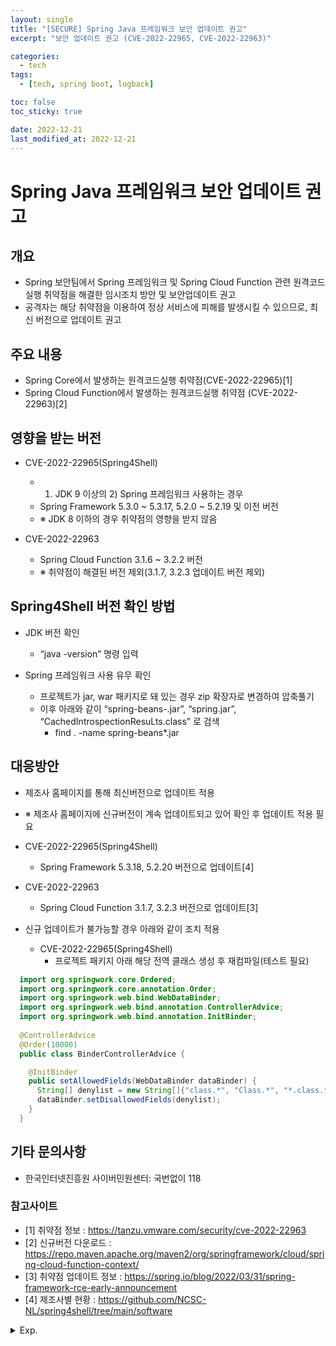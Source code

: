 ```yaml
---
layout: single
title: "[SECURE] Spring Java 프레임워크 보안 업데이트 권고"
excerpt: "보안 업데이트 권고 (CVE-2022-22965, CVE-2022-22963)"

categories:
  - tech
tags:
  - [tech, spring boot, logback]

toc: false
toc_sticky: true

date: 2022-12-21
last_modified_at: 2022-12-21
---
```

# Spring Java 프레임워크 보안 업데이트 권고

## 개요

- Spring 보안팀에서 Spring 프레임워크 및 Spring Cloud Function 관련 원격코드 실행 취약점을 해결한 임시조치 방안 및 보안업데이트 권고
- 공격자는 해당 취약점을 이용하여 정상 서비스에 피해를 발생시킬 수 있으므로, 최신 버전으로 업데이트 권고
 
## 주요 내용

- Spring Core에서 발생하는 원격코드실행 취약점(CVE-2022-22965)[1]
- Spring Cloud Function에서 발생하는 원격코드실행 취약점 (CVE-2022-22963)[2]
 
## 영향을 받는 버전

- CVE-2022-22965(Spring4Shell)
  - 1) JDK 9 이상의 2) Spring 프레임워크 사용하는 경우
  - Spring Framework 5.3.0 ~ 5.3.17, 5.2.0 ~ 5.2.19 및 이전 버전
  - ※ JDK 8 이하의 경우 취약점의 영향을 받지 않음

- CVE-2022-22963
  - Spring Cloud Function 3.1.6 ~ 3.2.2 버전
  - ※ 취약점이 해결된 버전 제외(3.1.7, 3.2.3 업데이트 버전 제외)
 
## Spring4Shell 버전 확인 방법

- JDK 버전 확인
  - “java -version” 명령 입력

- Spring 프레임워크 사용 유무 확인
  - 프로젝트가 jar, war 패키지로 돼 있는 경우 zip 확장자로 변경하여 압축풀기
  - 이후 아래와 같이 “spring-beans-.jar”, “spring.jar”, “CachedIntrospectionResuLts.class” 로 검색
    - find . -name spring-beans*.jar 

## 대응방안

- 제조사 홈페이지를 통해 최신버전으로 업데이트 적용
- ※ 제조사 홈페이지에 신규버전이 계속 업데이트되고 있어 확인 후 업데이트 적용 필요
- CVE-2022-22965(Spring4Shell)
  - Spring Framework 5.3.18, 5.2.20 버전으로 업데이트[4]

- CVE-2022-22963
  - Spring Cloud Function 3.1.7, 3.2.3 버전으로 업데이트[3]

- 신규 업데이트가 불가능할 경우 아래와 같이 조치 적용
  - CVE-2022-22965(Spring4Shell)
    - 프로젝트 패키지 아래 해당 전역 클래스 생성 후 재컴파일(테스트 필요)

```java
  import org.springwork.core.Ordered;
  import org.springwork.core.annotation.Order;
  import org.springwork.web.bind.WebDataBinder;
  import org.springwork.web.bind.annotation.ControllerAdvice;
  import org.springwork.web.bind.annotation.InitBinder;
  
  @ControllerAdvice
  @Order(10000)
  public class BinderControllerAdvice {

    @InitBinder
    public setAllowedFields(WebDataBinder dataBinder) {
      String[] denylist = new String[]{"class.*", "Class.*", "*.class.*", "*.Class.*"};
      dataBinder.setDisallowedFields(denylist);
    }
  }
```
## 기타 문의사항

- 한국인터넷진흥원 사이버민원센터: 국번없이 118
 
### 참고사이트

- [1] 취약점 정보 : https://tanzu.vmware.com/security/cve-2022-22963
- [2] 신규버전 다운로드 : https://repo.maven.apache.org/maven2/org/springframework/cloud/spring-cloud-function-context/
- [3] 취약점 업데이트 정보 : https://spring.io/blog/2022/03/31/spring-framework-rce-early-announcement
- [4] 제조사별 현황 : https://github.com/NCSC-NL/spring4shell/tree/main/software



<details>
  <summary>Exp.</summary>  
  <pre>

### 참조

- BinderControllerAdvice.java

```java
  @ControllerAdvice
  @Order(Ordered.LOWEST_PRECEDENCE)
  public class BinderControllerAdvice {

      @InitBinder
      public void setAllowedFields(WebDataBinder dataBinder) {
          String[] denylist = new String[]{"class.*", "Class.*", "*.class.*", "*.Class.*"};
          dataBinder.setDisallowedFields(denylist);
      }
  }
```

  </pre>
</details>